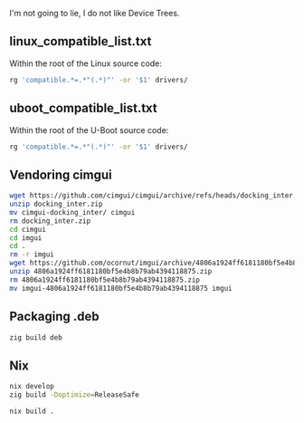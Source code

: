 I'm not going to lie, I do not like Device Trees.


## linux_compatible_list.txt

Within the root of the Linux source code:
```sh
rg 'compatible.*=.*"(.*)"' -or '$1' drivers/
```

## uboot_compatible_list.txt

Within the root of the U-Boot source code:
```sh
rg 'compatible.*=.*"(.*)"' -or '$1' drivers/
```

## Vendoring cimgui

```sh
wget https://github.com/cimgui/cimgui/archive/refs/heads/docking_inter.zip
unzip docking_inter.zip
mv cimgui-docking_inter/ cimgui
rm docking_inter.zip
cd cimgui
cd imgui
cd .
rm -r imgui
wget https://github.com/ocornut/imgui/archive/4806a1924ff6181180bf5e4b8b79ab4394118875.zip
unzip 4806a1924ff6181180bf5e4b8b79ab4394118875.zip
rm 4806a1924ff6181180bf5e4b8b79ab4394118875.zip
mv imgui-4806a1924ff6181180bf5e4b8b79ab4394118875 imgui
```

## Packaging .deb

```sh
zig build deb
```

## Nix

```sh
nix develop
zig build -Doptimize=ReleaseSafe
```

```sh
nix build .
```

